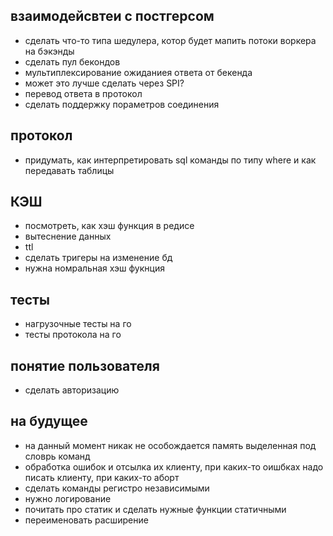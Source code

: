 ## взаимодейсвтеи с постгерсом
- сделать что-то типа шедулера, котор будет мапить потоки воркера на бэкэнды
- сделать пул бекондов
- мультиплексирование ожиданиея ответа от бекенда
- может это лучше сделать через SPI?
- перевод ответа в протокол
- сделать поддержку пораметров соединения

## протокол
- придумать, как интерпретировать sql команды по типу where и как передавать таблицы

## КЭШ
- посмотреть, как хэш функция в редисе
- вытеснение данных
- ttl
- сделать тригеры на изменение бд
- нужна номральная хэш фукнция

## тесты
- нагрузочные тесты на го
- тесты протокола на го

## понятие пользователя
- сделать авторизацию

## на будущее
- на данный момент никак не особождается память выделенная под словрь команд
- обработка ошибок и отсылка их клиенту, при каких-то оишбках надо писать клиенту, при каких-то аборт
- сделать команды регистро независимыми
- нужно логирование
- почитать про статик и сделать нужные функции статичными
- переименовать расширение